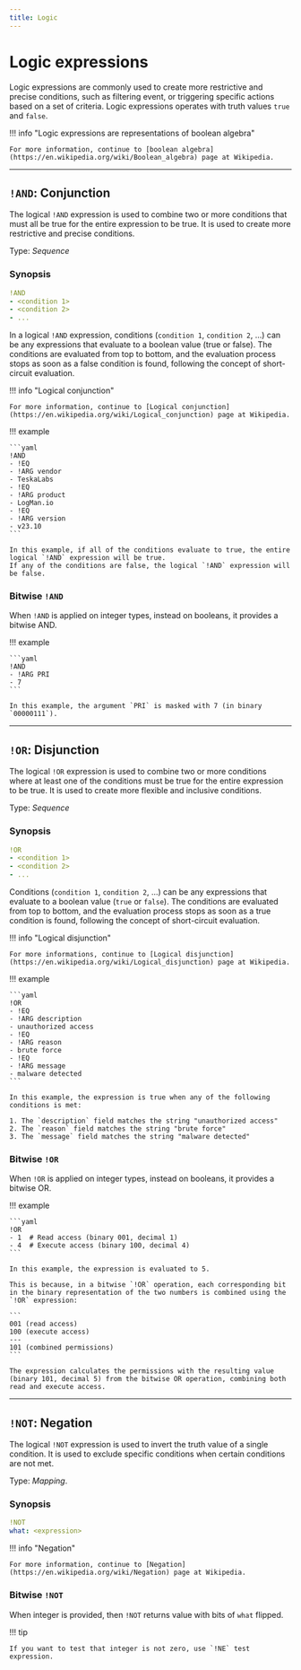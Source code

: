 ```yaml
---
title: Logic
---
```


# Logic expressions

Logic expressions are commonly used to create more restrictive and precise conditions, such as filtering event, or triggering specific actions based on a set of criteria.
Logic expressions operates with truth values `true` and `false`.

!!! info "Logic expressions are representations of boolean algebra"

	For more information, continue to [boolean algebra](https://en.wikipedia.org/wiki/Boolean_algebra) page at Wikipedia.


---

## `!AND`: Conjunction 

The logical `!AND` expression is  used to combine two or more conditions that must all be true for the entire expression to be true.
It is used to create more restrictive and precise conditions.

Type: _Sequence_

### Synopsis

```yaml
!AND
- <condition 1>
- <condition 2>
- ...
```

In a logical `!AND` expression, conditions (`condition 1`, `condition 2`, ...) can be any expressions that evaluate to a boolean value (true or false).
The conditions are evaluated from top to bottom, and the evaluation process stops as soon as a false condition is found, following the concept of short-circuit evaluation.

!!! info "Logical conjunction"

    For more information, continue to [Logical conjunction](https://en.wikipedia.org/wiki/Logical_conjunction) page at Wikipedia.


!!! example

	```yaml
	!AND
	- !EQ
	- !ARG vendor
	- TeskaLabs
	- !EQ
	- !ARG product
	- LogMan.io
	- !EQ
	- !ARG version
	- v23.10
	```

	In this example, if all of the conditions evaluate to true, the entire logical `!AND` expression will be true.
	If any of the conditions are false, the logical `!AND` expression will be false.


### Bitwise  `!AND`

When `!AND` is applied on integer types, instead on booleans, it provides a bitwise AND.

!!! example

	```yaml
	!AND
	- !ARG PRI
	- 7
	```

	In this example, the argument `PRI` is masked with 7 (in binary `00000111`).

---

## `!OR`: Disjunction 

The logical `!OR` expression is used to combine two or more conditions where at least one of the conditions must be true for the entire expression to be true.
It is used to create more flexible and inclusive conditions.

Type: _Sequence_

### Synopsis

```yaml
!OR
- <condition 1>
- <condition 2>
- ...
```

Conditions (`condition 1`, `condition 2`, ...) can be any expressions that evaluate to a boolean value (`true` or `false`).
The conditions are evaluated from top to bottom, and the evaluation process stops as soon as a true condition is found, following the concept of short-circuit evaluation.

!!! info "Logical disjunction"

    For more informations, continue to [Logical disjunction](https://en.wikipedia.org/wiki/Logical_disjunction) page at Wikipedia.

!!! example

	```yaml
	!OR
	- !EQ
	- !ARG description
	- unauthorized access
	- !EQ
	- !ARG reason
	- brute force
	- !EQ
	- !ARG message
	- malware detected
	```

	In this example, the expression is true when any of the following conditions is met:

	1. The `description` field matches the string "unauthorized access"
	2. The `reason` field matches the string "brute force"
	3. The `message` field matches the string "malware detected"


### Bitwise `!OR`

When `!OR` is applied on integer types, instead on booleans, it provides a bitwise OR.

!!! example

	```yaml
	!OR
	- 1  # Read access (binary 001, decimal 1)
	- 4  # Execute access (binary 100, decimal 4)
	```

	In this example, the expression is evaluated to 5.

	This is because, in a bitwise `!OR` operation, each corresponding bit in the binary representation of the two numbers is combined using the `!OR` expression:

	```
	001 (read access)
	100 (execute access)
	---
	101 (combined permissions)
	```

	The expression calculates the permissions with the resulting value (binary 101, decimal 5) from the bitwise OR operation, combining both read and execute access.

---

## `!NOT`: Negation 

The logical `!NOT` expression is used to invert the truth value of a single condition.
It is used to exclude specific conditions when certain conditions are not met.

Type: _Mapping_.


### Synopsis

```yaml
!NOT
what: <expression>
```

!!! info "Negation"

	For more information, continue to [Negation](https://en.wikipedia.org/wiki/Negation) page at Wikipedia.


### Bitwise `!NOT`

When integer is provided, then `!NOT` returns value with bits of `what` flipped.

!!! tip

    If you want to test that integer is not zero, use `!NE` test expression.
